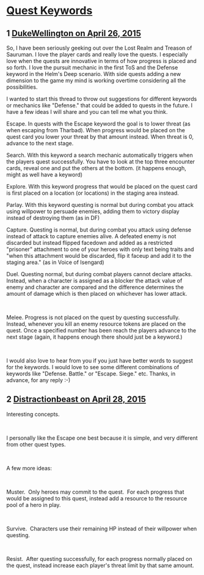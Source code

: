 # [Quest Keywords](https://community.fantasyflightgames.com/topic/174205-quest-keywords/)

## 1 [DukeWellington on April 26, 2015](https://community.fantasyflightgames.com/topic/174205-quest-keywords/?do=findComment&comment=1593793)

So, I have been seriously geeking out over the Lost Realm and Treason of Sauruman. I love the player cards and really love the quests. I especially love when the quests are innovative in terms of how progress is placed and so forth. I love the pursuit mechanic in the first ToS and the Defense keyword in the Helm's Deep scenario. With side quests adding a new dimension to the game my mind is working overtime considering all the possibilities.

I wanted to start this thread to throw out suggestions for different keywords or mechanics like "Defense." that could be added to quests in the future. I have a few ideas I will share and you can tell me what you think.

Escape. In quests with the Escape keyword the goal is to lower threat (as when escaping from Tharbad). When progress would be placed on the quest card you lower your threat by that amount instead. When threat is 0, advance to the next stage.
 

Search. With this keyword a search mechanic automatically triggers when the players quest successfully. You have to look at the top three encounter cards, reveal one and put the others at the bottom. (it happens enough, might as well have a keyword)

Explore. With this keyword progress that would be placed on the quest card is first placed on a location (or locations) in the staging area instead.

Parlay. With this keyword questing is normal but during combat you attack using willpower to persuade enemies, adding them to victory display instead of destroying them (as in DF)

Capture. Questing is normal, but during combat you attack using defense instead of attack to capture enemies alive. A defeated enemy is not discarded but instead flipped facedown and added as a restricted "prisoner" attachment to one of your heroes with only text being traits and "when this attachment would be discarded, flip it faceup and add it to the staging area." (as in Voice of Isengard)

Duel. Questing normal, but during combat players cannot declare attacks. Instead, when a character is assigned as a blocker the attack value of enemy and character are compared and the difference determines the amount of damage which is then placed on whichever has lower attack.

 

Melee. Progress is not placed on the quest by questing successfully. Instead, whenever you kill an enemy resource tokens are placed on the quest. Once a specified number has been reach the players advance to the next stage (again, it happens enough there should just be a keyword.)

 

I would also love to hear from you if you just have better words to suggest for the keywords. I would love to see some different combinations of keywords like "Defense. Battle." or "Escape. Siege." etc. Thanks, in advance, for any reply :-)

## 2 [Distractionbeast on April 28, 2015](https://community.fantasyflightgames.com/topic/174205-quest-keywords/?do=findComment&comment=1596994)

Interesting concepts.

 

I personally like the Escape one best because it is simple, and very different from other quest types.  

 

A few more ideas:

 

Muster.  Only heroes may commit to the quest.  For each progress that would be assigned to this quest, instead add a resource to the resource pool of a hero in play.

 

Survive.  Characters use their remaining HP instead of their willpower when questing.

 

Resist.  After questing successfully, for each progress normally placed on the quest, instead increase each player's threat limit by that same amount.

